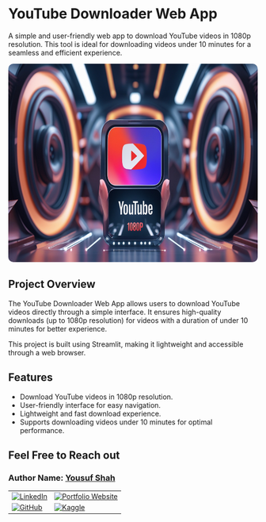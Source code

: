 # **YouTube Downloader Web App**

A simple and user-friendly web app to download YouTube videos in 1080p resolution. This tool is ideal for downloading videos under 10 minutes for a seamless and efficient experience.

<div style="text-align: center;">
    <img src="youtube.jpg" alt="My Banner" style="width: 100%; max-width: 700px; height:400px; border-radius: 10px;"/>
</div>

## **Project Overview**

The YouTube Downloader Web App allows users to download YouTube videos directly through a simple interface. It ensures high-quality downloads (up to 1080p resolution) for videos with a duration of under 10 minutes for better experience.

This project is built using Streamlit, making it lightweight and accessible through a web browser.

## **Features**

- Download YouTube videos in 1080p resolution.
- User-friendly interface for easy navigation.
- Lightweight and fast download experience.
- Supports downloading videos under 10 minutes for optimal performance.

## **Feel Free to Reach out**

<div class="contact-info">
  <h3 class="section-title">
    <strong>Author Name:</strong>
    <a href="https://www.linkedin.com/in/yousuf-shah-7ba9492b4/" target="_blank">Yousuf Shah</a>
  </h3>
  <table>
    <tr>
      <td>
        <a href="https://www.linkedin.com/in/yousuf-shah-7ba9492b4/" target="_blank">
          <img src="https://img.shields.io/badge/LinkedIn-Profile-blue?style=for-the-badge&logo=linkedin" alt="LinkedIn" />
        </a>
      </td>
      <td>
        <a href="https://yousfshah.github.io/Portfolio_Website/" target="_blank">
          <img src="https://img.shields.io/badge/Portfolio_Website-Website-blue?style=for-the-badge&logo=link" alt="Portfolio Website" />
        </a>
      </td>
    </tr>
    <tr>
      <td>
        <a href="https://github.com/Yousfshah" target="_blank">
          <img src="https://img.shields.io/badge/GitHub-Profile-green?style=for-the-badge&logo=github" alt="GitHub" />
        </a>
      </td>
      <td>
        <a href="https://www.kaggle.com/yousufshah" target="_blank">
          <img src="https://img.shields.io/badge/Kaggle-Profile-orange?style=for-the-badge&logo=kaggle" alt="Kaggle" />
        </a>
      </td>
    </tr>
  </table>
</div>
